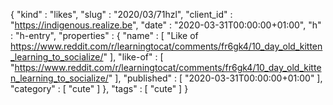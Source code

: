 {
  "kind" : "likes",
  "slug" : "2020/03/71hzl",
  "client_id" : "https://indigenous.realize.be",
  "date" : "2020-03-31T00:00:00+01:00",
  "h" : "h-entry",
  "properties" : {
    "name" : [ "Like of https://www.reddit.com/r/learningtocat/comments/fr6gk4/10_day_old_kitten_learning_to_socialize/" ],
    "like-of" : [ "https://www.reddit.com/r/learningtocat/comments/fr6gk4/10_day_old_kitten_learning_to_socialize/" ],
    "published" : [ "2020-03-31T00:00:00+01:00" ],
    "category" : [ "cute" ]
  },
  "tags" : [ "cute" ]
}

